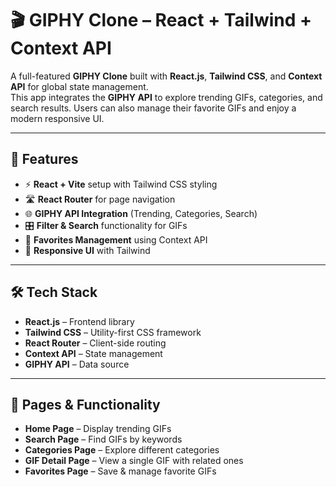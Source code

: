# 🎬 GIPHY Clone – React + Tailwind + Context API  

A full-featured **GIPHY Clone** built with **React.js**, **Tailwind CSS**, and **Context API** for global state management.  
This app integrates the **GIPHY API** to explore trending GIFs, categories, and search results. Users can also manage their favorite GIFs and enjoy a modern responsive UI.  

---

## 🚀 Features  
- ⚡ **React + Vite** setup with Tailwind CSS styling  
- 🛣️ **React Router** for page navigation  
- 🌐 **GIPHY API Integration** (Trending, Categories, Search)  
- 🎛️ **Filter & Search** functionality for GIFs  
- 💾 **Favorites Management** using Context API  
- 📱 **Responsive UI** with Tailwind  

---

## 🛠️ Tech Stack  
- **React.js** – Frontend library  
- **Tailwind CSS** – Utility-first CSS framework  
- **React Router** – Client-side routing  
- **Context API** – State management  
- **GIPHY API** – Data source  

---

## 🎯 Pages & Functionality  
- **Home Page** – Display trending GIFs  
- **Search Page** – Find GIFs by keywords  
- **Categories Page** – Explore different categories  
- **GIF Detail Page** – View a single GIF with related ones  
- **Favorites Page** – Save & manage favorite GIFs   
